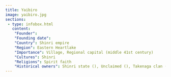 ```yaml
---
title: Yaibiro
image: yaibiro.jpg
sections:
 - type: infobox.html
   content:
    "Founder": 
    "Founding date": 
    "Country": Shinri empire
    "Region": Eastern Heartlake
    "Importance": Village, Regional capital (middle 41st century)
    "Cultures": Shinri
    "Religions": Spirit faith
    "Historical owners": Shinri state (), Unclaimed (), Takenaga clan (), Shinri alliance (), Shinri empire ()
---
```


